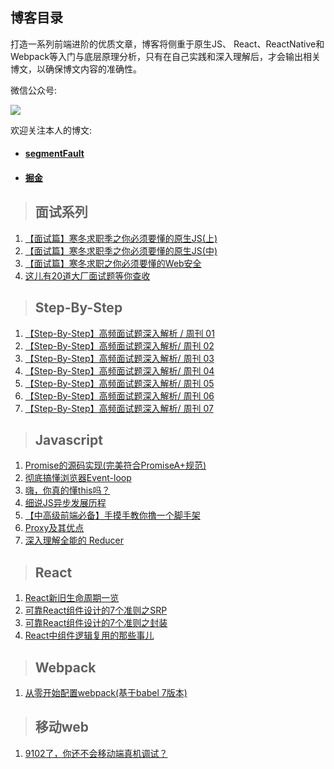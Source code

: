 ## 博客目录


打造一系列前端进阶的优质文章，博客将侧重于原生JS、 React、ReactNative和Webpack等入门与底层原理分析，只有在自己实践和深入理解后，才会输出相关博文，以确保博文内容的准确性。

微信公众号:

![](https://i.loli.net/2020/02/27/fg2FYebTAR5hjUt.jpg)

欢迎关注本人的博文:

- #### [segmentFault](https://segmentfault.com/u/liuyan666/articles)
- #### [掘金](https://juejin.im/user/5c6256596fb9a049bd42c770/posts)

> ## 面试系列

1. [【面试篇】寒冬求职季之你必须要懂的原生JS(上)](https://github.com/YvetteLau/Blog/issues/7)
2. [【面试篇】寒冬求职季之你必须要懂的原生JS(中)](https://github.com/YvetteLau/Blog/issues/28)
3. [【面试篇】寒冬求职之你必须要懂的Web安全](https://github.com/YvetteLau/Blog/issues/29)
4. [这儿有20道大厂面试题等你查收](https://github.com/YvetteLau/Blog/issues/35)

> ## Step-By-Step

1. [【Step-By-Step】高频面试题深入解析 / 周刊 01](https://github.com/YvetteLau/Blog/issues/31)
2. [【Step-By-Step】高频面试题深入解析/ 周刊 02](https://github.com/YvetteLau/Blog/issues/32)
3. [【Step-By-Step】高频面试题深入解析/ 周刊 03](https://github.com/YvetteLau/Blog/issues/33)
4. [【Step-By-Step】高频面试题深入解析/ 周刊 04](https://github.com/YvetteLau/Blog/issues/34)
5. [【Step-By-Step】高频面试题深入解析/ 周刊 05](https://github.com/YvetteLau/Blog/issues/36)
6. [【Step-By-Step】高频面试题深入解析/ 周刊 06](https://github.com/YvetteLau/Blog/issues/37)
7. [【Step-By-Step】高频面试题深入解析/ 周刊 07](https://github.com/YvetteLau/Blog/issues/38)


> ## Javascript

1. [Promise的源码实现(完美符合PromiseA+规范)](https://github.com/YvetteLau/Blog/issues/2)
2. [彻底搞懂浏览器Event-loop](https://github.com/YvetteLau/Blog/issues/4)
3. [嗨，你真的懂this吗？](https://github.com/YvetteLau/Blog/issues/6)
4. [细说JS异步发展历程](https://github.com/YvetteLau/Blog/issues/30)
5. [【中高级前端必备】手摸手教你撸一个脚手架](https://github.com/YvetteLau/Blog/issues/39)
6. [Proxy及其优点](https://github.com/YvetteLau/Blog/issues/40)
7. [深入理解全能的 Reducer](https://github.com/YvetteLau/Blog/issues/41)


> ## React

1. [React新旧生命周期一览](https://github.com/YvetteLau/Blog/issues/3)
2. [可靠React组件设计的7个准则之SRP](https://github.com/YvetteLau/Blog/issues/42)
3. [可靠React组件设计的7个准则之封装](https://github.com/YvetteLau/Blog/issues/43)
4. [React中组件逻辑复用的那些事儿](https://github.com/YvetteLau/Blog/issues/50)

> ## Webpack

1. [从零开始配置webpack(基于babel 7版本)](https://github.com/YvetteLau/Blog/issues/1)

> ## 移动web

1. [9102了，你还不会移动端真机调试？](https://github.com/YvetteLau/Blog/issues/5)
